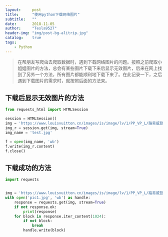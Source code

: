```yaml
---
layout:     post
title:      "使用python下载网络图片"
subtitle:   ""
date:       2018-11-05
author:     "Tesla9527"
header-img: "img/post-bg-alitrip.jpg"
catalog:    true
tags:
    - Python
---
```

>在帮朋友写爬虫去爬取数据时，遇到下载网络图片的问题。按照之前爬取小姐姐图片的方法，总会有某些图片下载下来后显示无效图片，后来在网上找到了另外一个方法，所有图片都能顺利地下载下来了。在此记录一下，之后遇到下载图片的需求时，就按照后面的方法来。

## 下载后显示无效图片的方法

```python
from requests_html import HTMLSession

session = HTMLSession()
img = 'https://www.louisvuitton.cn/images/is/image/lv/1/PP_VP_L/路易威登-200ml-旅行装香水盒-epi-订制服务--LS0156_PM2_Front view.jpg'
img_r = session.get(img, stream=True)
img_name = 'test.jpg'

f = open(img_name, 'wb')
f.write(img_r.content)
f.close()
```

## 下载成功的方法

```python
import requests


img = 'https://www.louisvuitton.cn/images/is/image/lv/1/PP_VP_L/路易威登-200ml-旅行装香水盒-epi-订制服务--LS0156_PM2_Front view.jpg'
with open('pic1.jpg', 'wb') as handle:
    response = requests.get(img, stream=True)
    if not response.ok:
        print(response)
    for block in response.iter_content(1024):
        if not block:
            break
        handle.write(block)
```